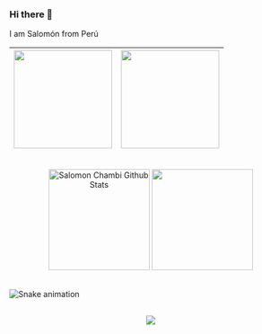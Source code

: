 ### Hi there 👋 

I am Salomón from Perú 

<img height="175em" src="https://github-readme-stats.vercel.app/api?username=schambig&show_icons=true&theme=tokyonight"> | <img height="175em" src="https://github-readme-stats.vercel.app/api/top-langs/?username=schambig&layout=compact&theme=tokyonight">
:---: | :---:

<br />
<div align="center"> 
 <img height="180em" alt = "Salomon Chambi Github Stats" src="https://github-readme-stats.vercel.app/api?username=schambig&show_icons=true&theme=algolia&include_all_commits=true&count_private=true"/>
 <img height="180em" src="https://github-readme-stats.vercel.app/api/top-langs/?username=schambig&layout=compact&langs_count=7&theme=algolia"/>
</div>
<br />

![Snake animation](https://github.com/schambig/schambig/blob/output/github-contribution-grid-snake.svg)

<h2></h2>
<div align="center">
<img src="https://gpvc.arturio.dev/schambig"> 
</div>

<!--

**schambig/schambig** is a ✨ _special_ ✨ repository because its `README.md` (this file) appears on your GitHub profile.

Here are some ideas to get you started:

- 🔭 I’m currently working on ...
- 🌱 I’m currently learning ...
- 👯 I’m looking to collaborate on ...
- 🤔 I’m looking for help with ...
- 💬 Ask me about ...
- 📫 How to reach me: ...
- 😄 Pronouns: ...
- ⚡ Fun fact: ...

-->

